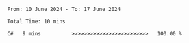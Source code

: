 <!--START_SECTION:waka-->

```txt
From: 10 June 2024 - To: 17 June 2024

Total Time: 10 mins

C#   9 mins          >>>>>>>>>>>>>>>>>>>>>>>>>   100.00 %
```

<!--END_SECTION:waka-->
